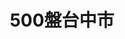 ---
title: "500盤台中市"
description: "收錄台中市500盤美食，帶你發現台灣在地美味。"
keywords:
  - 台灣美食
  - 台中市美食
  - 美食精選
  - 500盤
custom_css: "/css/events/dishes500/year-list.css"
type: "dishes500"
layout: "year-list"
datePublished: "2025-06-21"
dateModified: "2025-06-21"

events:
  - name: "2024"
    link: "y2024/"
    image: "../images/events/dishes500/y2024.png"
    description: "2024年度台中市500盤，精選在地精緻料理。"
---